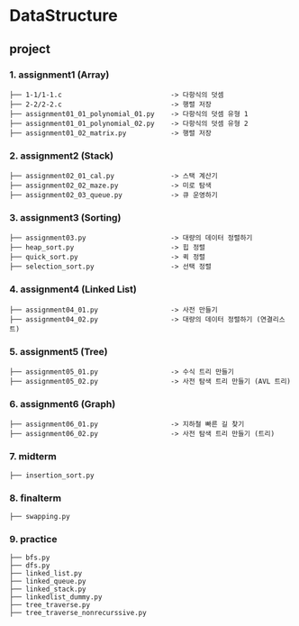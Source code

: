 # DataStructure

## project
### 1. assignment1 (Array)
    ├── 1-1/1-1.c                           -> 다항식의 덧셈
    ├── 2-2/2-2.c                           -> 행렬 저장
    ├── assignment01_01_polynomial_01.py    -> 다항식의 덧셈 유형 1
    ├── assignment01_01_polynomial_02.py    -> 다항식의 덧셈 유형 2
    ├── assignment01_02_matrix.py           -> 행렬 저장


### 2. assignment2 (Stack)
    ├── assignment02_01_cal.py              -> 스택 계산기
    ├── assignment02_02_maze.py             -> 미로 탐색
    ├── assignment02_03_queue.py            -> 큐 운영하기


### 3. assignment3 (Sorting)
    ├── assignment03.py                     -> 대량의 데이터 정렬하기
    ├── heap_sort.py                        -> 힙 정렬
    ├── quick_sort.py                       -> 퀵 정렬
    ├── selection_sort.py                   -> 선택 정렬
    
    
### 4. assignment4 (Linked List)
    ├── assignment04_01.py                  -> 사전 만들기
    ├── assignment04_02.py                  -> 대량의 데이터 정렬하기 (연결리스트)
    

### 5. assignment5 (Tree)
    ├── assignment05_01.py                  -> 수식 트리 만들기
    ├── assignment05_02.py                  -> 사전 탐색 트리 만들기 (AVL 트리)
    

### 6. assignment6 (Graph)
    ├── assignment06_01.py                  -> 지하철 빠른 길 찾기
    ├── assignment06_02.py                  -> 사전 탐색 트리 만들기 (트리)
    
    
### 7. midterm
    ├── insertion_sort.py
    
    
### 8. finalterm
    ├── swapping.py
    
    
### 9. practice
    ├── bfs.py
    ├── dfs.py
    ├── linked_list.py
    ├── linked_queue.py
    ├── linked_stack.py
    ├── linkedlist_dummy.py
    ├── tree_traverse.py
    ├── tree_traverse_nonrecurssive.py

